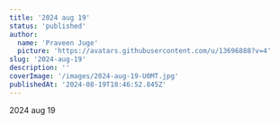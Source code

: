 ```yaml
---
title: '2024 aug 19'
status: 'published'
author:
  name: 'Praveen Juge'
  picture: 'https://avatars.githubusercontent.com/u/13696888?v=4'
slug: '2024-aug-19'
description: ''
coverImage: '/images/2024-aug-19-U0MT.jpg'
publishedAt: '2024-08-19T18:46:52.845Z'
---
```


2024 aug 19